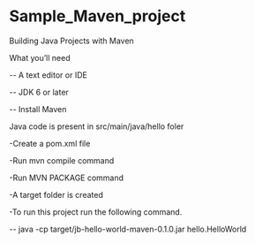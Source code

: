 # Sample_Maven_project

Building Java Projects with Maven

  
  What you’ll need
  
    
   -- A text editor or IDE
 
   
   -- JDK 6 or later
 
   
   -- Install Maven



Java code is present in src/main/java/hello foler



-Create a pom.xml file


-Run mvn compile command


-Run MVN PACKAGE command


-A target folder is created 



-To run this project run the following command.
 
 
 -- java -cp target/jb-hello-world-maven-0.1.0.jar hello.HelloWorld
